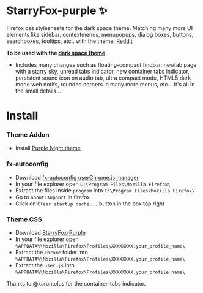 # StarryFox-purple ✨ 
Firefox css stylesheets for the dark space theme. Matching many more UI elements like sidebar, contextmenus, menupopups, dialog boxes, buttons, searchboxes, tooltips, etc.. with the theme. [Reddit](https://www.reddit.com/r/FirefoxCSS/comments/rb4ckk/starryfox_theme/?utm_source=share&utm_medium=web2x&context=3)

**To be used with the [dark space theme](https://addons.mozilla.org/en-US/firefox/addon/nicothin-space/?utm_source=addons.mozilla.org&utm_medium=referral&utm_content=rating).**

* Includes many changes such as floating-compact findbar, newtab page with a starry sky, unread tabs indicator, new container tabs indicator, persistent sound icon on audio tab, ultra compact mode, HTML5 dark mode web notifs, rounded corners in many more menus, etc... It's all in the small details...
# Install
### Theme Addon
- Install [Purple Night theme](https://addons.mozilla.org/en-US/firefox/addon/purple-night-theme/?utm_content=addons-manager-reviews-link&utm_medium=firefox-browser&utm_source=firefox-browser)
### fx-autoconfig
- Download [fx-autoconfig userChrome.js manager](https://github.com/MrOtherGuy/fx-autoconfig)
- In your file explorer open `C:\Program Files\Mozilla Firefox\`
- Extract the files inside `program` into `C:\Program Files\Mozilla Firefox\`
- Go to `about:support` in firefox
- Click on `Clear startup cache...` button in the box top right
### Theme CSS
- Download [StarryFox-Purple](https://github.com/sagars007/starry-fox)
- In your file explorer open `%APPDATA%\Mozilla\Firefox\Profiles\XXXXXXXX.your_profile_name\`
- Extract the `chrome` folder into `%APPDATA%\Mozilla\Firefox\Profiles\XXXXXXXX.your_profile_name\`
- Extract the `user.js` into `%APPDATA%\Mozilla\Firefox\Profiles\XXXXXXXX.your_profile_name\`


Thanks to @xarantolus for the container-tabs indicator.
